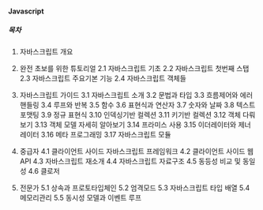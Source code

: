 #### Javascript

##### 목차

1. 자바스크립트 개요

2. 완전 초보를 위한 튜토리얼
2.1 자바스크립트 기초
2.2 자바스크립트 첫번째 스탭
2.3 자바스크립트 주요기본 기능
2.4 자바스크립트 객체들

3. 자바스크립트 가이드
3.1 자바스크립트 소개
3.2 문법과 타입
3.3 흐름제어와 에러핸들링
3.4 루프와 반복
3.5 함수
3.6 표현식과 연산자
3.7 숫자와 날짜
3.8 텍스트 포맷팅
3.9 정규 표현식
3.10 인덱싱기반 컬렉션
3.11 키기반 컬렉션
3.12 객체 다뤄보기
3.13 객체 모델 자세히 알아보기
3.14 프라미스 사용
3.15 이더레이터와 제너레이터
3.16 메타 프로그래밍
3.17 자바스크립트 모듈

4. 중급자
4.1 클라이언트 사이드 자바스크립트 프레임워크
4.2 클라이언트 사이드 웹 API
4.3 자바스크립트 재소개
4.4 자바스크립트 자료구조
4.5 동등성 비교 및 동일성
4.6 클로저

5. 전문가
5.1 상속과 프로토타입체인
5.2 엄격모드
5.3 자바스크립트 타입 배열
5.4 메모리관리
5.5 동시성 모델과 이벤트 루프
